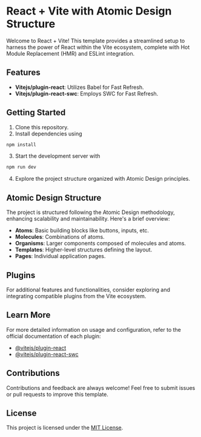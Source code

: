 # React + Vite with Atomic Design Structure

Welcome to React + Vite! This template provides a streamlined setup to harness the power of React within the Vite ecosystem, complete with Hot Module Replacement (HMR) and ESLint integration. 

## Features
- **Vitejs/plugin-react**: Utilizes Babel for Fast Refresh.
- **Vitejs/plugin-react-swc**: Employs SWC for Fast Refresh.

## Getting Started
1. Clone this repository.
2. Install dependencies using 
```bash
npm install
```
3. Start the development server with 
```bash
npm run dev
```
4. Explore the project structure organized with Atomic Design principles.
   
## Atomic Design Structure
The project is structured following the Atomic Design methodology, enhancing scalability and maintainability. Here's a brief overview:
- **Atoms**: Basic building blocks like buttons, inputs, etc.
- **Molecules**: Combinations of atoms.
- **Organisms**: Larger components composed of molecules and atoms.
- **Templates**: Higher-level structures defining the layout.
- **Pages**: Individual application pages.

## Plugins
For additional features and functionalities, consider exploring and integrating compatible plugins from the Vite ecosystem.

## Learn More
For more detailed information on usage and configuration, refer to the official documentation of each plugin:
- [@vitejs/plugin-react](https://github.com/vitejs/vite-plugin-react/blob/main/packages/plugin-react/README.md)
- [@vitejs/plugin-react-swc](https://github.com/vitejs/vite-plugin-react-swc)

## Contributions
Contributions and feedback are always welcome! Feel free to submit issues or pull requests to improve this template.

## License
This project is licensed under the [MIT License](LICENSE).
